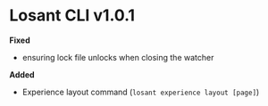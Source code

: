# Losant CLI v1.0.1

**Fixed**

  * ensuring lock file unlocks when closing the watcher

**Added**

  * Experience layout command (`losant experience layout [page]`)
